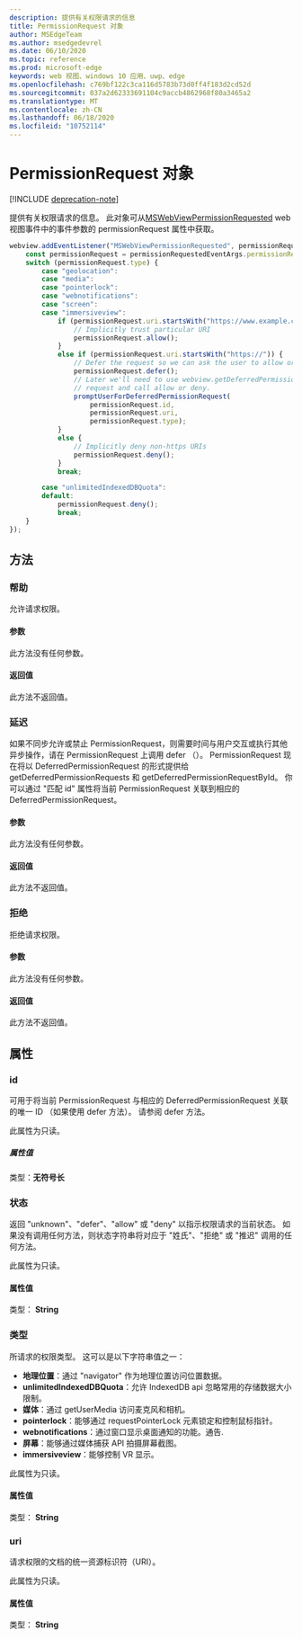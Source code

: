 ```yaml
---
description: 提供有关权限请求的信息
title: PermissionRequest 对象
author: MSEdgeTeam
ms.author: msedgedevrel
ms.date: 06/10/2020
ms.topic: reference
ms.prod: microsoft-edge
keywords: web 视图、windows 10 应用、uwp、edge
ms.openlocfilehash: c769bf122c3ca116d5783b73d0ff4f183d2cd52d
ms.sourcegitcommit: 037a2d62333691104c9accb4862968f80a3465a2
ms.translationtype: MT
ms.contentlocale: zh-CN
ms.lasthandoff: 06/18/2020
ms.locfileid: "10752114"
---
```

# PermissionRequest 对象  

[!INCLUDE [deprecation-note](../includes/deprecation-note.md)]  

提供有关权限请求的信息。 此对象可从[MSWebViewPermissionRequested](../webview.md#mswebviewpermissionrequested) web 视图事件中的事件参数的 permissionRequest 属性中获取。  

```javascript
webview.addEventListener("MSWebViewPermissionRequested", permissionRequestedEventArgs => {
    const permissionRequest = permissionRequestedEventArgs.permissionRequest;
    switch (permissionRequest.type) {
        case "geolocation":
        case "media":
        case "pointerlock":
        case "webnotifications":
        case "screen":
        case "immersiveview":
            if (permissionRequest.uri.startsWith("https://www.example.com/")) {
                // Implicitly trust particular URI
                permissionRequest.allow();
            }
            else if (permissionRequest.uri.startsWith("https://")) {
                // Defer the request so we can ask the user to allow or deny the request
                permissionRequest.defer();
                // Later we'll need to use webview.getDeferredPermissionRequestById for this
                // request and call allow or deny.
                promptUserForDeferredPermissionRequest(
                    permissionRequest.id,
                    permissionRequest.uri,
                    permissionRequest.type);
            }
            else {
                // Implicitly deny non-https URIs
                permissionRequest.deny();
            }
            break;

        case "unlimitedIndexedDBQuota":
        default:
            permissionRequest.deny();
            break;
    }
});
```  

## 方法  

### 帮助  

允许请求权限。  

#### 参数  

此方法没有任何参数。  

#### 返回值  

此方法不返回值。  

### 延迟  

如果不同步允许或禁止 PermissionRequest，则需要时间与用户交互或执行其他异步操作，请在 PermissionRequest 上调用 defer （）。  PermissionRequest 现在将以 DeferredPermissionRequest 的形式提供给 getDeferredPermissionRequests 和 getDeferredPermissionRequestById。  你可以通过 "匹配 id" 属性将当前 PermissionRequest 关联到相应的 DeferredPermissionRequest。  

#### 参数  

此方法没有任何参数。  

#### 返回值  

此方法不返回值。  

### 拒绝  

拒绝请求权限。  

#### 参数  

此方法没有任何参数。  

#### 返回值  

此方法不返回值。  

## 属性  

### id  

可用于将当前 PermissionRequest 与相应的 DeferredPermissionRequest 关联的唯一 ID （如果使用 defer 方法）。  请参阅 defer 方法。  

此属性为只读。  

##### 属性值  

类型：**无符号长**  

### 状态  

返回 "unknown"、"defer"、"allow" 或 "deny" 以指示权限请求的当前状态。  如果没有调用任何方法，则状态字符串将对应于 "姓氏"、"拒绝" 或 "推迟" 调用的任何方法。  

此属性为只读。  

#### 属性值  

类型： **String**  

### 类型  

所请求的权限类型。 这可以是以下字符串值之一：  

*   **地理位置**：通过 "navigator" 作为地理位置访问位置数据。  
*   **unlimitedIndexedDBQuota**：允许 IndexedDB api 忽略常用的存储数据大小限制。  
*   **媒体**：通过 getUserMedia 访问麦克风和相机。  
*   **pointerlock**：能够通过 requestPointerLock 元素锁定和控制鼠标指针。  
*   **webnotifications**：通过窗口显示桌面通知的功能。通告.  
*   **屏幕**：能够通过媒体捕获 API 拍摄屏幕截图。  
*   **immersiveview**：能够控制 VR 显示。  

此属性为只读。  

#### 属性值  

类型： **String**  

### uri  

请求权限的文档的统一资源标识符（URI）。  

此属性为只读。  

#### 属性值  

类型： **String**  
